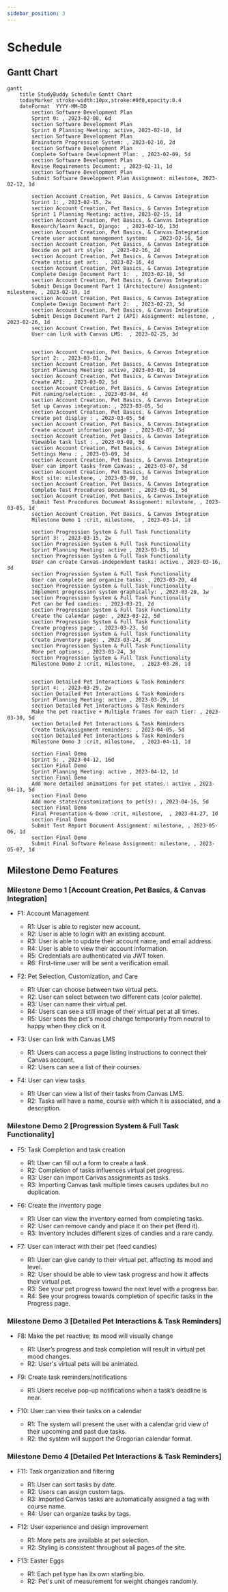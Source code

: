 ```yaml
---
sidebar_position: 3
---
```


# Schedule

## Gantt Chart

```mermaid
gantt
    title StudyBuddy Schedule Gantt Chart
    todayMarker stroke-width:10px,stroke:#0f0,opacity:0.4
    dateFormat  YYYY-MM-DD
        section Software Development Plan
        Sprint 0: , 2023-02-08, 6d
        section Software Development Plan
        Sprint 0 Planning Meeting: active, 2023-02-10, 1d
        section Software Development Plan
        Brainstorm Progression System: , 2023-02-10, 2d
        section Software Development Plan
        Complete Software Development Plan: , 2023-02-09, 5d
        section Software Development Plan
        Revise Requirements Document: , 2023-02-11, 1d
        section Software Development Plan
        Submit Software Development Plan Assignment: milestone, 2023-02-12, 1d

        section Account Creation, Pet Basics, & Canvas Integration
        Sprint 1: , 2023-02-15, 2w
        section Account Creation, Pet Basics, & Canvas Integration
        Sprint 1 Planning Meeting: active, 2023-02-15, 1d
        section Account Creation, Pet Basics, & Canvas Integration
        Research/learn React, Django:  , 2023-02-16, 13d
        section Account Creation, Pet Basics, & Canvas Integration
        Create user account management system:  , 2023-02-16, 5d
        section Account Creation, Pet Basics, & Canvas Integration
        Decide on pet art style:  , 2023-02-16, 2d
        section Account Creation, Pet Basics, & Canvas Integration
        Create static pet art:  , 2023-02-16, 4d
        section Account Creation, Pet Basics, & Canvas Integration
        Complete Design Document Part 1:  , 2023-02-18, 5d
        section Account Creation, Pet Basics, & Canvas Integration
        Submit Design Document Part 1 (Architecture) Assignment: milestone, , 2023-02-19, 1d
        section Account Creation, Pet Basics, & Canvas Integration
        Complete Design Document Part 2:  , 2023-02-23, 5d
        section Account Creation, Pet Basics, & Canvas Integration
        Submit Design Document Part 2 (API) Assignment: milestone, , 2023-02-26, 1d
        section Account Creation, Pet Basics, & Canvas Integration
        User can link with Canvas LMS:  , 2023-02-25, 3d

        
        section Account Creation, Pet Basics, & Canvas Integration
        Sprint 2: , 2023-03-01, 2w
        section Account Creation, Pet Basics, & Canvas Integration
        Sprint Planning Meeting: active, 2023-03-01, 1d
        section Account Creation, Pet Basics, & Canvas Integration
        Create API: , 2023-03-02, 5d
        section Account Creation, Pet Basics, & Canvas Integration
        Pet naming/selection: , 2023-03-04, 4d
        section Account Creation, Pet Basics, & Canvas Integration
        Set up Canvas integration: , 2023-03-05, 5d
        section Account Creation, Pet Basics, & Canvas Integration
        Create pet display : , 2023-03-05, 5d
        section Account Creation, Pet Basics, & Canvas Integration
        Create account information page : , 2023-03-07, 5d
        section Account Creation, Pet Basics, & Canvas Integration
        Viewable task list : , 2023-03-08, 5d
        section Account Creation, Pet Basics, & Canvas Integration
        Settings Menu : , 2023-03-09, 3d
        section Account Creation, Pet Basics, & Canvas Integration
        User can import tasks from Canvas: , 2023-03-07, 5d
        section Account Creation, Pet Basics, & Canvas Integration
        Host site: milestone, , 2023-03-09, 3d
        section Account Creation, Pet Basics, & Canvas Integration
        Complete Test Procedures Document: , 2023-03-01, 5d
        section Account Creation, Pet Basics, & Canvas Integration
        Submit Test Procedures Document Assignment: milestone, , 2023-03-05, 1d
        section Account Creation, Pet Basics, & Canvas Integration
        Milestone Demo 1 :crit, milestone,  , 2023-03-14, 1d

        section Progression System & Full Task Functionality
        Sprint 3: , 2023-03-15, 2w
        section Progression System & Full Task Functionality
        Sprint Planning Meeting: active , 2023-03-15, 1d
        section Progression System & Full Task Functionality
        User can create Canvas-independent tasks: active , 2023-03-16, 3d
        section Progression System & Full Task Functionality
        User can complete and organize tasks: , 2023-03-20, 4d
        section Progression System & Full Task Functionality
        Implement progression system graphically: , 2023-03-20, 1w
        section Progression System & Full Task Functionality
        Pet can be fed candies: , 2023-03-21, 2d
        section Progression System & Full Task Functionality
        Create the calendar page: , 2023-03-22, 5d
        section Progression System & Full Task Functionality
        Create progress page: , 2023-03-23, 5d
        section Progression System & Full Task Functionality
        Create inventory page: , 2023-03-24, 3d
        section Progression System & Full Task Functionality
        More pet options: , 2023-03-24, 3d
        section Progression System & Full Task Functionality
        Milestone Demo 2 :crit, milestone,  , 2023-03-28, 1d

        
        section Detailed Pet Interactions & Task Reminders
        Sprint 4: , 2023-03-29, 2w
        section Detailed Pet Interactions & Task Reminders
        Sprint Planning Meeting: active , 2023-03-29, 1d
        section Detailed Pet Interactions & Task Reminders
        Make the pet reactive + Multiple frames for each tier: , 2023-03-30, 5d
        section Detailed Pet Interactions & Task Reminders
        Create task/assignment reminders: , 2023-04-05, 5d
        section Detailed Pet Interactions & Task Reminders
        Milestone Demo 3 :crit, milestone,  , 2023-04-11, 1d

        section Final Demo
        Sprint 5: , 2023-04-12, 16d
        section Final Demo
        Sprint Planning Meeting: active , 2023-04-12, 1d
        section Final Demo
        Add more detailed animations for pet states.: active , 2023-04-13, 5d
        section Final Demo
        Add more states/customizations to pet(s): , 2023-04-16, 5d
        section Final Demo
        Final Presentation & Demo :crit, milestone,  , 2023-04-27, 1d
        section Final Demo
        Submit Test Report Document Assignment: milestone, , 2023-05-06, 1d
        section Final Demo
        Submit Final Software Release Assignment: milestone, , 2023-05-07, 1d
```
## Milestone Demo Features

### Milestone Demo 1 [Account Creation, Pet Basics, & Canvas Integration]

- F1: Account Management
    - R1: User is able to register new account.
    - R2: User is able to login with an existing account.
    - R3: User is able to update their account name, and email address.
    - R4: User is able to view their account information.
    - R5: Credentials are authenticated via JWT token.
    - R6: First-time user will be sent a verification email.

- F2: Pet Selection, Customization, and Care
    - R1: User can choose between two virtual pets.
    - R2: User can select between two different cats (color palette).
    - R3: User can name their virtual pet.
    - R4: Users can see a still image of their virtual pet at all times.
    - R5: User sees the pet's mood change temporarily from neutral to happy when they click on it.

- F3: User can link with Canvas LMS
    - R1: Users can access a page listing instructions to connect their Canvas account.
    - R2: Users can see a list of their courses.

- F4: User can view tasks
    - R1: User can view a list of their tasks from Canvas LMS.
    - R2: Tasks will have a name, course with which it is associated, and a description.


### Milestone Demo 2 [Progression System & Full Task Functionality]

- F5: Task Completion and task creation
    - R1: User can fill out a form to create a task.
    - R2: Completion of tasks influences virtual pet progress.
    - R3: User can import Canvas assignments as tasks.
    - R3: Importing Canvas task multiple times causes updates but no duplication.
    
- F6: Create the inventory page
    - R1: User can view the inventory earned from completing tasks.
    - R2: User can remove candy and place it on their pet (feed it).
    - R3: Inventory includes different sizes of candies and a rare candy.

- F7: User can interact with their pet (feed candies)
    - R1: User can give candy to their virtual pet, affecting its mood and level.
    - R2: User should be able to view task progress and how it affects their virtual pet.
    - R3: See your pet progress toward the next level with a progress bar.
    - R4: See your progress towards completion of specific tasks in the Progress page.


### Milestone Demo 3 [Detailed Pet Interactions & Task Reminders]

- F8: Make the pet reactive; its mood will visually change
    - R1: User’s progress and task completion will result in virtual pet mood changes.
    - R2: User's virtual pets will be animated.

- F9: Create task reminders/notifications
    - R1: Users receive pop-up notifications when a task’s deadline is near.

- F10: User can view their tasks on a calendar
    - R1: The system will present the user with a calendar grid view of their upcoming and past due tasks.
    - R2: the system will support the Gregorian calendar format.

### Milestone Demo 4 [Detailed Pet Interactions & Task Reminders]

- F11: Task organization and filtering
    - R1: User can sort tasks by date.
    - R2: Users can assign custom tags.
    - R3: Imported Canvas tasks are automatically assigned a tag with course name.
    - R4: User can organize tasks by tags.

- F12: User experience and design improvement
    - R1: More pets are available at pet selection.
    - R2: Styling is consistent throughout all pages of the site.
    
- F13: Easter Eggs
    - R1: Each pet type has its own starting bio.
    - R2: Pet's unit of measurement for weight changes randomly.
    
